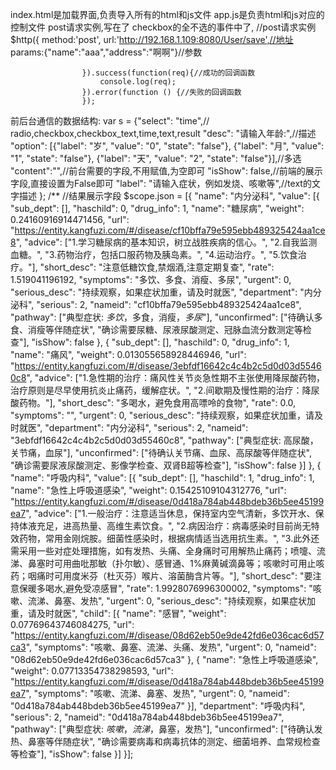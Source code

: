 index.html是加载界面,负责导入所有的html和js文件
app.js是负责html和js对应的控制文件
post请求实例,写在了 checkbox的全不选的事件中了,
 //post请求实例
                    $http({
                        method:'post',
                        url:'http://192.168.1.109:8080/User/save',//地址
                        params:{"name":"aaa","address":"啊啊"}//参数

                    }).success(function(req){//成功的回调函数
                        console.log(req);
                    }).error(function () {//失败的回调函数
                    });
前后台通信的数据结构:
var s = {"select": "time",// radio,checkbox,checkbox_text,time,text,result
         "desc": "请输入年龄:",//描述
         "option": [{"label": "岁", "value": "0", "state": "false"},
                    {"label": "月", "value": "1", "state": "false"},
                    {"label": "天", "value": "2", "state": "false"}],//多选
                    "content":"",//前台需要的字段,不用赋值,为空即可
                    "isShow": false,//前端的展示字段,直接设置为False即可
                    "label": "请输入症状，例如发烧、咳嗽等",//text的文字描述
                        };
                        /**
  //结果展示字段
  $scope.json =
                [{
                    "name": "内分泌科",
                    "value": [{
                        "sub_dept": [],
                        "haschild": 0,
                        "drug_info": 1,
                        "name": "糖尿病",
                        "weight": 0.24160916914471456,
                        "url": "https://entity.kangfuzi.com/#/disease/cf10bffa79e595ebb489325424aa1ce8",
                        "advice": ["1.学习糖尿病的基本知识，树立战胜疾病的信心。", "2.自我监测血糖。", "3.药物治疗，包括口服药物及胰岛素。", "4.运动治疗。", "5.饮食治疗。"],
                        "short_desc": "注意低糖饮食,禁烟酒,注意定期复查",
                        "rate": 1.519041196192,
                        "symptoms": "多饮、多食、消瘦、多尿",
                        "urgent": 0,
                        "serious_desc": "持续观察，如果症状加重，请及时就医",
                        "department": "内分泌科",
                        "serious": 2,
                        "nameid": "cf10bffa79e595ebb489325424aa1ce8",
                        "pathway": ["典型症状: <em>多饮</em>，多食，消瘦，<em>多尿</em>"],
                        "unconfirmed": ["待确认多食、消瘦等伴随症状", "确诊需要尿糖、尿液尿酸测定、冠脉血流分数测定等检查"],
                        "isShow": false
                    }, {
                        "sub_dept": [],
                        "haschild": 0,
                        "drug_info": 1,
                        "name": "痛风",
                        "weight": 0.013055658928446946,
                        "url": "https://entity.kangfuzi.com/#/disease/3ebfdf16642c4c4b2c5d0d03d55460c8",
                        "advice": ["1.急性期的治疗：痛风性关节炎急性期不主张使用降尿酸药物，治疗原则是尽早使用抗炎止痛药，缓解症状。", "2.间歇期及慢性期的治疗：降尿酸药物。"],
                        "short_desc": "多喝水，避免食用高嘌呤的食物",
                        "rate": 0.0,
                        "symptoms": "",
                        "urgent": 0,
                        "serious_desc": "持续观察，如果症状加重，请及时就医",
                        "department": "内分泌科",
                        "serious": 2,
                        "nameid": "3ebfdf16642c4c4b2c5d0d03d55460c8",
                        "pathway": ["典型症状: 高尿酸，关节痛，血尿"],
                        "unconfirmed": ["待确认关节痛、血尿、高尿酸等伴随症状", "确诊需要尿液尿酸测定、影像学检查、双肾B超等检查"],
                        "isShow": false
                    }]
                }, {
                    "name": "呼吸内科",
                    "value": [{
                        "sub_dept": [],
                        "haschild": 1,
                        "drug_info": 1,
                        "name": "急性上呼吸道感染",
                        "weight": 0.15425109104312776,
                        "url": "https://entity.kangfuzi.com/#/disease/0d418a784ab448bdeb36b5ee45199ea7",
                        "advice": ["1.一般治疗：注意适当休息，保持室内空气清新，多饮开水、保持体液充足，进高热量、高维生素饮食。", "2.病因治疗：病毒感染时目前尚无特效药物，常用金刚烷胺。细菌性感染时，根据病情适当选用抗生素。", "3.此外还需采用一些对症处理措施，如有发热、头痛、全身痛时可用解热止痛药；喷嚏、流涕、鼻塞时可用曲吡那敏（扑尔敏）、感冒通、1%麻黄碱滴鼻等；咳嗽时可用止咳药；咽痛时可用度米芬（杜灭芬）喉片、溶菌酶含片等。"],
                        "short_desc": "要注意保暖多喝水,避免受凉感冒",
                        "rate": 1.9928076996300002,
                        "symptoms": "咳嗽、流涕、鼻塞、发热",
                        "urgent": 0,
                        "serious_desc": "持续观察，如果症状加重，请及时就医",
                        "child": [{
                            "name": "感冒",
                            "weight": 0.07769643746084275,
                            "url": "https://entity.kangfuzi.com/#/disease/08d62eb50e9de42fd6e036cac6d57ca3",
                            "symptoms": "咳嗽、鼻塞、流涕、头痛、发热",
                            "urgent": 0,
                            "nameid": "08d62eb50e9de42fd6e036cac6d57ca3"
                        }, {
                            "name": "急性上呼吸道感染",
                            "weight": 0.07713354738298593,
                            "url": "https://entity.kangfuzi.com/#/disease/0d418a784ab448bdeb36b5ee45199ea7",
                            "symptoms": "咳嗽、流涕、鼻塞、发热",
                            "urgent": 0,
                            "nameid": "0d418a784ab448bdeb36b5ee45199ea7"
                        }],
                        "department": "呼吸内科",
                        "serious": 2,
                        "nameid": "0d418a784ab448bdeb36b5ee45199ea7",
                        "pathway": ["典型症状: <em>咳嗽</em>，<em>流涕</em>，鼻塞，发热"],
                        "unconfirmed": ["待确认发热、鼻塞等伴随症状", "确诊需要病毒和病毒抗体的测定、细菌培养、血常规检查等检查"],
                        "isShow": false
                    }]
                }];
